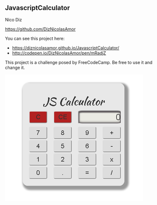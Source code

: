 ## JavascriptCalculator ## 

Nico Diz

https://github.com/DizNicolasAmor

You can see this project here: 

- https://diznicolasamor.github.io/JavascriptCalculator/
- http://codepen.io/DizNicolasAmor/pen/mRadjZ

This project is a challenge posed by FreeCodeCamp. Be free to use it and change it. 

![JSCalculatorReadme](/images/JSCalculatorReadme.png?raw=true) 
